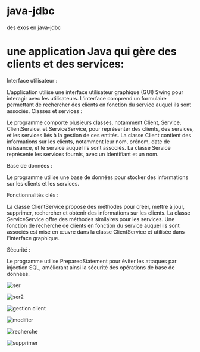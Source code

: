 # java-jdbc
 des exos en java-jdbc
 # une application Java qui gère des clients et des services:
 
Interface utilisateur :

L'application utilise une interface utilisateur graphique (GUI) Swing pour interagir avec les utilisateurs.
L'interface comprend un formulaire permettant de rechercher des clients en fonction du service auquel ils sont associés.
Classes et services :

Le programme comporte plusieurs classes, notamment Client, Service, ClientService, et ServiceService, pour représenter des clients, des services, et les services liés à la gestion de ces entités.
La classe Client contient des informations sur les clients, notamment leur nom, prénom, date de naissance, et le service auquel ils sont associés.
La classe Service représente les services fournis, avec un identifiant et un nom.

Base de données :

Le programme utilise une base de données pour stocker des informations sur les clients et les services.

Fonctionnalités clés :

La classe ClientService propose des méthodes pour créer, mettre à jour, supprimer, rechercher et obtenir des informations sur les clients.
La classe ServiceService offre des méthodes similaires pour les services.
Une fonction de recherche de clients en fonction du service auquel ils sont associés est mise en œuvre dans la classe ClientService et utilisée dans l'interface graphique.

Sécurité :

Le programme utilise PreparedStatement pour éviter les attaques par injection SQL, améliorant ainsi la sécurité des opérations de base de données.
 

![ser](https://github.com/sana7867/java-jdbc/assets/147515885/87d7068d-ca04-408f-935c-77ccf4076396)

![ser2](https://github.com/sana7867/java-jdbc/assets/147515885/d96ddfaf-1768-45c8-89a0-ec4827513b1b)

![gestion client](https://github.com/sana7867/java-jdbc/assets/147515885/dc226a04-0714-45d2-95cd-8070ad6ce4db)

![modifier](https://github.com/sana7867/java-jdbc/assets/147515885/66435f86-95cf-42e7-8b5a-3f0c13571551)

![recherche](https://github.com/sana7867/java-jdbc/assets/147515885/1c61a171-ed09-4107-b093-dd88151fc4fb)

![supprimer](https://github.com/sana7867/java-jdbc/assets/147515885/a220fe60-9ffd-410c-8aea-0281855a5f57)
